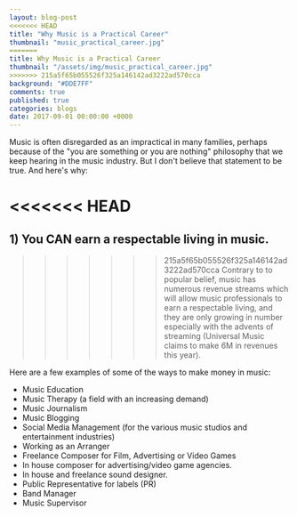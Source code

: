 ```yaml
---
layout: blog-post
<<<<<<< HEAD
title: "Why Music is a Practical Career"
thumbnail: "music_practical_career.jpg"
=======
title: Why Music is a Practical Career
thumbnail: "/assets/img/music_practical_career.jpg"
>>>>>>> 215a5f65b055526f325a146142ad3222ad570cca
background: "#DDE7FF"
comments: true
published: true
categories: blogs
date: 2017-09-01 00:00:00 +0000
---
```

Music is often disregarded as an impractical in many families, perhaps because of the "you are something or you are nothing" philosophy that we keep hearing in the music industry. But I don't believe that statement to be true. And here's why:

<<<<<<< HEAD
=======
  ## 1) You CAN earn a respectable living in music.
>>>>>>> 215a5f65b055526f325a146142ad3222ad570cca
Contrary to to popular belief, music has numerous revenue streams which will allow music professionals to earn a respectable living, and they are only growing in number especially with the advents of streaming (Universal Music claims to make 6M in revenues this year).

Here are a few examples of some of the ways to make money in music:

* Music Education
* Music Therapy (a field with an increasing demand)
* Music Journalism
* Music Blogging
* Social Media Management (for the various music studios and entertainment industries)
* Working as an Arranger
* Freelance Composer for Film, Advertising or Video Games
* In house composer for advertising/video game agencies.
* In house and freelance sound designer.
* Public Representative for labels (PR)
* Band Manager
* Music Supervisor

